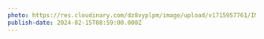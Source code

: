 ```yaml
---
photo: https://res.cloudinary.com/dz8vyplpm/image/upload/v1715957761/IMG_8993_uporkl.jpg
publish-date: 2024-02-15T08:59:00.000Z
---
```

